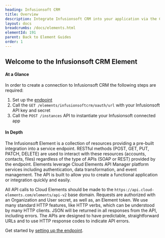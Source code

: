 ```yaml
---
heading: Infusionsoft CRM
title: Overview
description: Integrate Infusionsoft CRM into your application via the Cloud Elements APIs.
layout: docs
breadcrumbs: /docs/elements.html
elementId: 191
parent: Back to Element Guides
order: 1
---
```


## Welcome to the Infusionsoft CRM Element


#### At a Glance

In order to create a connection to Infusionsoft CRM the following steps are required:

1. Set up the [endpoint](infusionsoft-crm-endpoint-setup.html)
2. Call the `GET /elements/infusionsoftcrm/oauth/url` with your Infusionsoft API key and secret
3. Call the `POST /instances` API to instantiate your Infusionsoft connected app

#### In Depth

The Infusionsoft Element is a collection of resources providing a pre-built integration into a service endpoint. RESTful methods (POST, GET, PUT, PATCH, DELETE) are used to interact with these resources (accounts, contacts, files) regardless of the type of APIs (SOAP or REST) provided by the endpoint. Elements leverage Cloud Elements API Manager platform services including authentication, data transformation, and event management.  The API is built to allow you to create a functional application or integration quickly and easily.

All API calls to Cloud Elements should be made to the `https://api.cloud-elements.com/elements/api-v2` base domain. Requests are authorized with an Organization and User secret, as well as, an Element token.  We use many standard HTTP features, like HTTP verbs, which can be understood by many HTTP clients. JSON will be returned in all responses from the API, including errors. The APIs are designed to have predictable, straightforward URLs and to use HTTP response codes to indicate API errors.

Get started by [setting up the endpoint](infusionsoft-crm-endpoint-setup.html).
